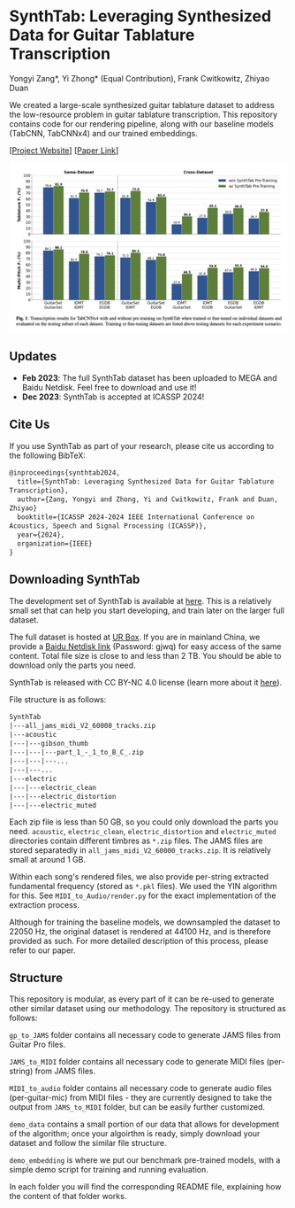 # SynthTab: Leveraging Synthesized Data for Guitar Tablature Transcription
Yongyi Zang*, Yi Zhong* (Equal Contribution), Frank Cwitkowitz, Zhiyao Duan

We created a large-scale synthesized guitar tablature dataset to address the low-resource problem in guitar tablature transcription. This repository contains code for our rendering pipeline, along with our baseline models (TabCNN, TabCNNx4) and our trained embeddings.

[[Project Website](https://synthtab.dev/)] [[Paper Link](https://arxiv.org/pdf/2309.09085.pdf)] 

![Performance](Performance.png)


## Updates
- **Feb 2023**: The full SynthTab dataset has been uploaded to MEGA and Baidu Netdisk. Feel free to download and use it!
- **Dec 2023**: SynthTab is accepted at ICASSP 2024!

## Cite Us
If you use SynthTab as part of your research, please cite us according to the following BibTeX:
```
@inproceedings{synthtab2024,
  title={SynthTab: Leveraging Synthesized Data for Guitar Tablature Transcription},
  author={Zang, Yongyi and Zhong, Yi and Cwitkowitz, Frank and Duan, Zhiyao}
  booktitle={ICASSP 2024-2024 IEEE International Conference on Acoustics, Speech and Signal Processing (ICASSP)},
  year={2024},
  organization={IEEE}
}
```

## Downloading SynthTab

The development set of SynthTab is available at [here](https://rochester.app.box.com/v/SynthTab-Dev). This is a relatively small set that can help you start developing, and train later on the larger full dataset.

The full dataset is hosted at [UR Box](https://rochester.box.com/s/u7ghpy6ucxn2al3l8awyikfn12zapt1q). If you are in mainland China, we provide a [Baidu Netdisk link](https://pan.baidu.com/s/1PF8EAHkHmFhx7ySVRbWMDA) (Password: gjwq) for easy access of the same content. Total file size is close to and less than 2 TB. You should be able to download only the parts you need.

SynthTab is released with CC BY-NC 4.0 license (learn more about it [here](https://creativecommons.org/licenses/by-nc/4.0/deed.en)).

File structure is as follows:
```
SynthTab
|---all_jams_midi_V2_60000_tracks.zip
|---acoustic
|---|---gibson_thumb
|---|---|---part_1_-_1_to_B_C_.zip
|---|---|---...
|---|---...
|---electric
|---|---electric_clean
|---|---electric_distortion
|---|---electric_muted
```

Each zip file is less than 50 GB, so you could only download the parts you need. `acoustic`, `electric_clean`, `electric_distortion` and `electric_muted` directories contain different timbres as `*.zip` files. The JAMS files are stored separatedly in `all_jams_midi_V2_60000_tracks.zip`. It is relatively small at around 1 GB. 

Within each song's rendered files, we also provide per-string extracted fundamental frequency (stored as `*.pkl` files). We used the YIN algorithm for this. See `MIDI_to_Audio/render.py` for the exact implementation of the extraction process.

Although for training the baseline models, we downsampled the dataset to 22050 Hz, the original dataset is rendered at 44100 Hz, and is therefore provided as such. For more detailed description of this process, please refer to our paper.

## Structure
This repository is modular, as every part of it can be re-used to generate other similar dataset using our methodology. The repository is structured as follows:

`gp_to_JAMS` folder contains all necessary code to generate JAMS files from Guitar Pro files.

`JAMS_to_MIDI` folder contains all necessary code to generate MIDI files (per-string) from JAMS files.

`MIDI_to_audio` folder contains all necessary code to generate audio files (per-guitar-mic) from MIDI files - they are currently designed to take the output from `JAMS_to_MIDI` folder, but can be easily further customized.

`demo_data` contains a small portion of our data that allows for development of the algorithm; once your algoirthm is ready, simply download your dataset and follow the similar file structure.

`demo_embedding` is where we put our benchmark pre-trained models, with a simple demo script for training and running evaluation.

In each folder you will find the corresponding README file, explaining how the content of that folder works.